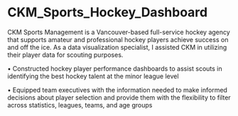 # CKM_Sports_Hockey_Dashboard

CKM Sports Management is a Vancouver-based full-service hockey agency that supports amateur and professional hockey players achieve success on and off the ice. As a data visualization specialist, 
I assisted CKM in utilizing their player data for scouting purposes.

• Constructed hockey player performance dashboards to assist scouts in identifying the best hockey talent at the minor league level

• Equipped team executives with the information needed to make informed decisions about player selection and provide them with the flexibility to filter across statistics, leagues, teams, and age groups
